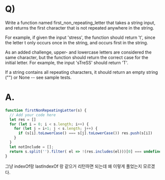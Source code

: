 # Q)
Write a function named first_non_repeating_letter that takes a string input, and returns the first character that is not repeated anywhere in the string.

For example, if given the input 'stress', the function should return 't', since the letter t only occurs once in the string, and occurs first in the string.

As an added challenge, upper- and lowercase letters are considered the same character, but the function should return the correct case for the initial letter. For example, the input 'sTreSS' should return 'T'.

If a string contains all repeating characters, it should return an empty string ("") or None -- see sample tests.
# A.
```js
function firstNonRepeatingLetter(s) {
  // Add your code here
  let res = []
  for (let i = 0; i < s.length; i++) {
    for (let j = i+1; j < s.length; j++) {
      if (s[i].toLowerCase() === s[j].toLowerCase()) res.push(s[i])
    }
  }
  let notInclude = [];
  return s.split('').filter( el => !(res.includes(el)))[0] === undefined ? '' : s.split('').filter( el => !(res.includes(el) ))[0]
}
```


그냥 indexOf랑 lastIndexOf 랑 같으거 리턴하면 되는데 왜 이렇게 풀었는지 모르겠다. 
